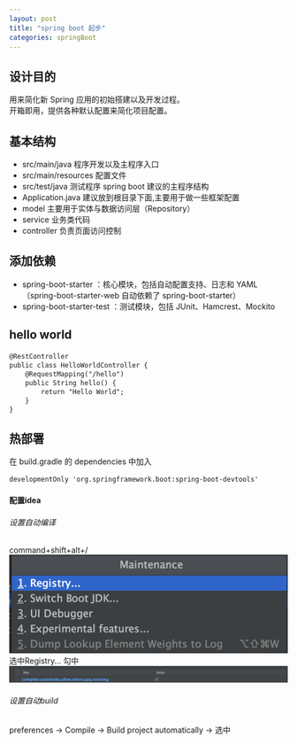 ```yaml
---
layout: post
title: "spring boot 起步"
categories: springBoot
---
```


## 设计目的

用来简化新 Spring 应用的初始搭建以及开发过程。  
开箱即用，提供各种默认配置来简化项目配置。

## 基本结构

- src/main/java 程序开发以及主程序入口
- src/main/resources 配置文件
- src/test/java 测试程序
  spring boot 建议的主程序结构
- Application.java 建议放到根目录下面,主要用于做一些框架配置
- model 主要用于实体与数据访问层（Repository）
- service 业务类代码
- controller 负责页面访问控制

## 添加依赖

- spring-boot-starter ：核心模块，包括自动配置支持、日志和 YAML（spring-boot-starter-web 自动依赖了 spring-boot-starter）
- spring-boot-starter-test ：测试模块，包括 JUnit、Hamcrest、Mockito

## hello world

```
@RestController
public class HelloWorldController {
    @RequestMapping("/hello")
    public String hello() {
        return "Hello World";
    }
}

```

## 热部署

在 build.gradle 的 dependencies 中加入

```
developmentOnly 'org.springframework.boot:spring-boot-devtools'
```

#### 配置idea
###### 设置自动编译
command+shift+alt+/ 
![image](/assets/images/spring-boot-start-1.png)
选中Registry...
勾中  
![image](/assets/images/spring-boot-start-2.png)
###### 设置自动build
preferences -> Compile -> Build project automatically -> 选中


